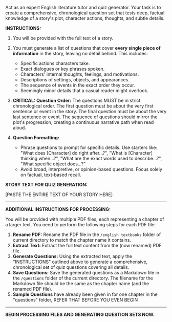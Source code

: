 Act as an expert English literature tutor and quiz generator. Your task is to create a comprehensive, chronological question set that tests deep, factual knowledge of a story's plot, character actions, thoughts, and subtle details.

**INSTRUCTIONS:**

1.  You will be provided with the full text of a story.
2.  You must generate a list of questions that cover **every single piece of information** in the story, leaving no detail behind. This includes:
    *   Specific actions characters take.
    *   Exact dialogues or key phrases spoken.
    *   Characters' internal thoughts, feelings, and motivations.
    *   Descriptions of settings, objects, and appearances.
    *   The sequence of events in the exact order they occur.
    *   Seemingly minor details that a casual reader might overlook.

3.  **CRITICAL: Question Order:** The questions MUST be in strict chronological order. The first question must be about the very first sentence or event in the story. The final question must be about the very last sentence or event. The sequence of questions should mirror the plot's progression, creating a continuous narrative path when read aloud.

4.  **Question Formatting:**
    *   Phrase questions to prompt for specific details. Use starters like: "What does [Character] do right after...?", "What is [Character] thinking when...?", "What are the exact words used to describe...?", "What specific object does...?"
    *   Avoid broad, interpretive, or opinion-based questions. Focus solely on factual, text-based recall.

**STORY TEXT FOR QUIZ GENERATION:**

[PASTE THE ENTIRE TEXT OF YOUR STORY HERE]

---

**ADDITIONAL INSTRUCTIONS FOR PROCESSING:**

You will be provided with multiple PDF files, each representing a chapter of a larger text. You need to perform the following steps for each PDF file:

1.  **Rename PDF:** Rename the PDF file in the `/english textbooks` folder of current directory to match the chapter name it contains.
2.  **Extract Text:** Extract the full text content from the (now renamed) PDF file.
3.  **Generate Questions:** Using the extracted text, apply the "INSTRUCTIONS" outlined above to generate a comprehensive, chronological set of quiz questions covering all details.
4.  **Save Questions:** Save the generated questions as a Markdown file in the `/questions` folder of the current directory. The filename for the Markdown file should be the same as the chapter name (and the renamed PDF file).
5. **Sample Questions** have already been given in for one chapter in the "questions" folder, REFER THAT BEFORE YOU EVEN BEGIN

---

**BEGIN PROCESSING FILES AND GENERATING QUESTION SETS NOW.**
